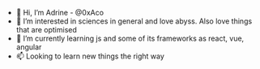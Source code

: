 - 👋 Hi, I’m Adrine - @0xAco
- 👀 I’m interested in sciences in general and love abyss. Also love things that are optimised
- 🌱 I’m currently learning js and some of its frameworks as react, vue, angular
- 📫 Looking to learn new things the right way
